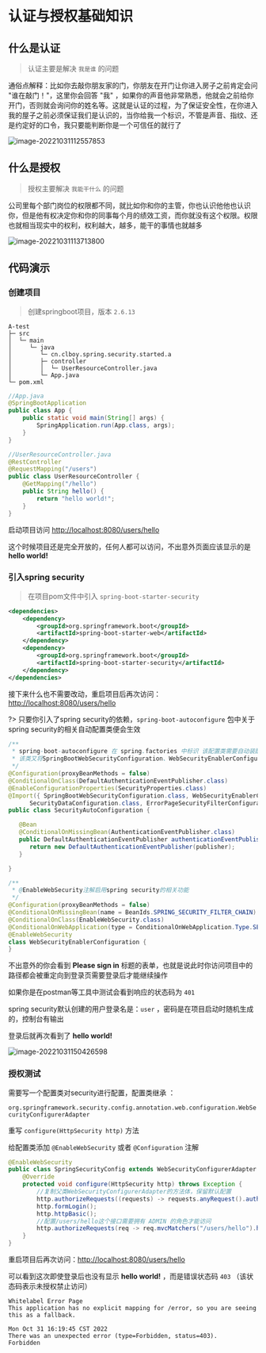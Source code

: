 # 认证与授权基础知识



## 什么是认证

> 认证主要是解决 `我是谁` 的问题

通俗点解释：比如你去敲你朋友家的门，你朋友在开门让你进入房子之前肯定会问 "谁在敲门！"，这里你会回答 "我" ，如果你的声音他非常熟悉，他就会之前给你开门，否则就会询问你的姓名等。这就是认证的过程，为了保证安全性，在你进入我的屋子之前必须保证我们是认识的，当你给我一个标识，不管是声音、指纹、还是约定好的口令，我只要能判断你是一个可信任的就行了

![image-20221031112557853](https://cdn.tencentfs.clboy.cn/images/2022/20221103113227266.png)

## 什么是授权

> 授权主要解决 `我能干什么` 的问题

公司里每个部门岗位的权限都不同，就比如你和你的主管，你也认识他他也认识你，但是他有权决定你和你的同事每个月的绩效工资，而你就没有这个权限。权限也就相当现实中的权利，权利越大，越多，能干的事情也就越多

![image-20221031113713800](https://cdn.tencentfs.clboy.cn/images/2022/20221103113230823.png)



## 代码演示

### 创建项目

> 创建springboot项目，版本 `2.6.13`

```
A-test
├─ src
│  └─ main
│     └─ java
│        └─ cn.clboy.spring.security.started.a
│        ├─ controller
│        │  └─ UserResourceController.java
│        └─ App.java
└─ pom.xml
```

```java
//App.java
@SpringBootApplication
public class App {
    public static void main(String[] args) {
        SpringApplication.run(App.class, args);
    }
}

//UserResourceController.java
@RestController
@RequestMapping("/users")
public class UserResourceController {
    @GetMapping("/hello")
    public String hello() {
        return "hello world!";
    }
}
```



启动项目访问 [http://localhost:8080/users/hello](http://localhost:8080/users/hello) 

这个时候项目还是完全开放的，任何人都可以访问，不出意外页面应该显示的是 **hello world!**



### 引入spring security

> 在项目pom文件中引入 `spring-boot-starter-security`

```xml
<dependencies>
    <dependency>
        <groupId>org.springframework.boot</groupId>
        <artifactId>spring-boot-starter-web</artifactId>
    </dependency>
    <dependency>
        <groupId>org.springframework.boot</groupId>
        <artifactId>spring-boot-starter-security</artifactId>
    </dependency>
</dependencies>
```

接下来什么也不需要改动，重启项目后再次访问：[http://localhost:8080/users/hello](http://localhost:8080/users/hello)

?> 只要你引入了spring security的依赖，`spring-boot-autoconfigure` 包中关于spring security的相关自动配置类便会生效

```java
/**
 * spring-boot-autoconfigure 在 spring.factories 中标识 该配置类需要自动装配
 * 该类又将SpringBootWebSecurityConfiguration、WebSecurityEnablerConfiguration等配置类导入
 */
@Configuration(proxyBeanMethods = false)
@ConditionalOnClass(DefaultAuthenticationEventPublisher.class)
@EnableConfigurationProperties(SecurityProperties.class)
@Import({ SpringBootWebSecurityConfiguration.class, WebSecurityEnablerConfiguration.class,
      SecurityDataConfiguration.class, ErrorPageSecurityFilterConfiguration.class })
public class SecurityAutoConfiguration {

   @Bean
   @ConditionalOnMissingBean(AuthenticationEventPublisher.class)
   public DefaultAuthenticationEventPublisher authenticationEventPublisher(ApplicationEventPublisher publisher) {
      return new DefaultAuthenticationEventPublisher(publisher);
   }

}
```

```java
/**
 * @EnableWebSecurity注解启用spring security的相关功能
 */
@Configuration(proxyBeanMethods = false)
@ConditionalOnMissingBean(name = BeanIds.SPRING_SECURITY_FILTER_CHAIN)
@ConditionalOnClass(EnableWebSecurity.class)
@ConditionalOnWebApplication(type = ConditionalOnWebApplication.Type.SERVLET)
@EnableWebSecurity
class WebSecurityEnablerConfiguration {
}
```

不出意外的你会看到 **Please sign in** 标题的表单，也就是说此时你访问项目中的路径都会被重定向到登录页需要登录后才能继续操作

如果你是在postman等工具中测试会看到响应的状态码为 `401`



spring security默认创建的用户登录名是：`user` ，密码是在项目启动时随机生成的，控制台有输出

登录后就再次看到了 **hello world!** 

![image-20221031150426598](https://cdn.tencentfs.clboy.cn/images/2022/20221103113236089.png)



### 授权测试

需要写一个配置类对security进行配置，配置类继承 ：

`org.springframework.security.config.annotation.web.configuration.WebSecurityConfigurerAdapter` 

重写 `configure(HttpSecurity http)` 方法

给配置类添加 `@EnableWebSecurity` 或者 `@Configuration` 注解

```java
@EnableWebSecurity
public class SpringSecurityConfig extends WebSecurityConfigurerAdapter {
    @Override
    protected void configure(HttpSecurity http) throws Exception {
        //复制父类WebSecurityConfigurerAdapter的方法体，保留默认配置
        http.authorizeRequests((requests) -> requests.anyRequest().authenticated());
        http.formLogin();
        http.httpBasic();
        //配置/users/hello这个接口需要拥有 ADMIN 的角色才能访问
        http.authorizeRequests(req -> req.mvcMatchers("/users/hello").hasRole("ADMIN"));
    }
}
```

重启项目后再次访问：[http://localhost:8080/users/hello](http://localhost:8080/users/hello)

可以看到这次即使登录后也没有显示 **hello world!** ，而是错误状态码 `403` （该状态码表示未授权禁止访问）

```
Whitelabel Error Page
This application has no explicit mapping for /error, so you are seeing this as a fallback.

Mon Oct 31 16:19:45 CST 2022
There was an unexpected error (type=Forbidden, status=403).
Forbidden
```

